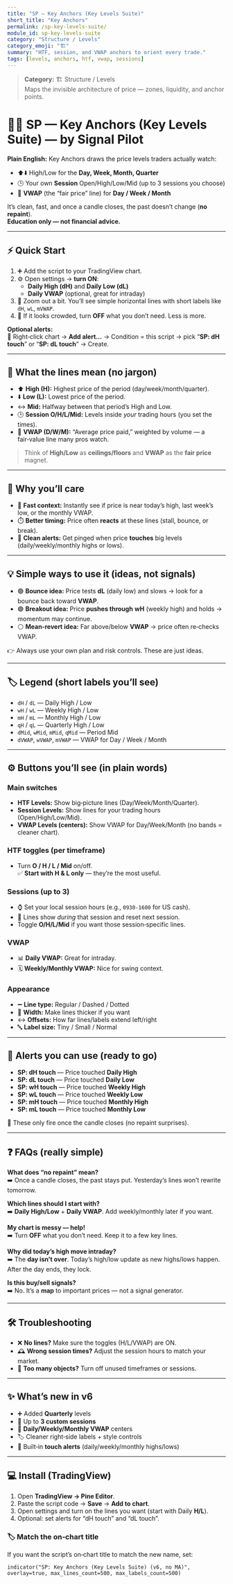 ```yaml
---
title: "SP — Key Anchors (Key Levels Suite)"
short_title: "Key Anchors"
permalink: /sp-key-levels-suite/
module_id: sp-key-levels-suite
category: "Structure / Levels"
category_emoji: "🏗️"
summary: "HTF, session, and VWAP anchors to orient every trade."
tags: [levels, anchors, htf, vwap, sessions]
---
```



> **Category:** 🏗️ Structure / Levels  
> Maps the invisible architecture of price — zones, liquidity, and anchor points.


# 🔑⚓ SP — Key Anchors (Key Levels Suite) — by Signal Pilot

**Plain English:** Key Anchors draws the price levels traders actually watch:
- ⬆️⬇️ High/Low for the **Day, Week, Month, Quarter**
- 🕒 Your own **Session** Open/High/Low/Mid (up to 3 sessions you choose)
- 🎯 **VWAP** (the “fair price” line) for **Day / Week / Month**

It’s clean, fast, and once a candle closes, the past doesn’t change (**no repaint**).  
**Education only — not financial advice.**

---

## ⚡ Quick Start

1. ➕ Add the script to your TradingView chart.  
2. ⚙️ Open settings → **turn ON**:  
   - **Daily High (dH)** and **Daily Low (dL)**  
   - **Daily VWAP** (optional, great for intraday)  
3. 🔎 Zoom out a bit. You’ll see simple horizontal lines with short labels like `dH`, `wL`, `mVWAP`.  
4. 🧹 If it looks crowded, turn **OFF** what you don’t need. Less is more.

**Optional alerts:**  
🔔 Right‑click chart → **Add alert…** → Condition = this script → pick
“**SP: dH touch**” or “**SP: dL touch**” → Create.

---

## 🧠 What the lines mean (no jargon)

- ⬆️ **High (H):** Highest price of the period (day/week/month/quarter).  
- ⬇️ **Low (L):** Lowest price of the period.  
- ↔️ **Mid:** Halfway between that period’s High and Low.  
- 🕒 **Session O/H/L/Mid:** Levels inside *your* trading hours (you set the times).  
- 🎯 **VWAP (D/W/M):** “Average price paid,” weighted by volume — a fair‑value line many pros watch.

> Think of **High/Low** as **ceilings/floors** and **VWAP** as the **fair price** magnet.

---

## 🎯 Why you’ll care

- 🧭 **Fast context:** Instantly see if price is near today’s high, last week’s low, or the monthly VWAP.  
- ⏱️ **Better timing:** Price often **reacts** at these lines (stall, bounce, or break).  
- 🔔 **Clean alerts:** Get pinged when price **touches** big levels (daily/weekly/monthly highs or lows).

---

## 💡 Simple ways to use it (ideas, not signals)

- 🟢 **Bounce idea:** Price tests **dL** (daily low) and slows → look for a bounce back toward **VWAP**.  
- 🟣 **Breakout idea:** Price **pushes through** **wH** (weekly high) and holds → momentum may continue.  
- ⚪ **Mean‑revert idea:** Far above/below **VWAP** → price often re‑checks VWAP.

👉 Always use your own plan and risk controls. These are just ideas.

---

## 🏷️ Legend (short labels you’ll see)

- `dH` / `dL` — Daily High / Low  
- `wH` / `wL` — Weekly High / Low  
- `mH` / `mL` — Monthly High / Low  
- `qH` / `qL` — Quarterly High / Low  
- `dMid`, `wMid`, `mMid`, `qMid` — Period Mid  
- `dVWAP`, `wVWAP`, `mVWAP` — VWAP for Day / Week / Month

---

## ⚙️ Buttons you’ll see (in plain words)

### Main switches
- **HTF Levels:** Show big‑picture lines (Day/Week/Month/Quarter).  
- **Session Levels:** Show lines for your trading hours (Open/High/Low/Mid).  
- **VWAP Levels (centers):** Show VWAP for Day/Week/Month (no bands = cleaner chart).

### HTF toggles (per timeframe)
- Turn **O / H / L / Mid** on/off.  
  ✅ **Start with H & L only** — they’re the most useful.

### Sessions (up to 3)
- ⌚ Set your local session hours (e.g., `0930-1600` for US cash).  
- 🔁 Lines show *during* that session and reset next session.  
- Toggle **O/H/L/Mid** if you want those session‑specific lines.

### VWAP
- 📊 **Daily VWAP:** Great for intraday.  
- 🗓️ **Weekly/Monthly VWAP:** Nice for swing context.

### Appearance
- ➖ **Line type:** Regular / Dashed / Dotted  
- 📏 **Width:** Make lines thicker if you want  
- ↔️ **Offsets:** How far lines/labels extend left/right  
- 🔤 **Label size:** Tiny / Small / Normal

---

## 🔔 Alerts you can use (ready to go)

- **SP: dH touch** — Price touched **Daily High**  
- **SP: dL touch** — Price touched **Daily Low**  
- **SP: wH touch** — Price touched **Weekly High**  
- **SP: wL touch** — Price touched **Weekly Low**  
- **SP: mH touch** — Price touched **Monthly High**  
- **SP: mL touch** — Price touched **Monthly Low**

🧷 These only fire once the candle closes (no repaint surprises).

---

## ❓ FAQs (really simple)

**What does “no repaint” mean?**  
➡️ Once a candle closes, the past stays put. Yesterday’s lines won’t rewrite tomorrow.

**Which lines should I start with?**  
➡️ **Daily High/Low** + **Daily VWAP**. Add weekly/monthly later if you want.

**My chart is messy — help!**  
➡️ Turn **OFF** what you don’t need. Keep it to a few key lines.

**Why did today’s high move intraday?**  
➡️ The **day isn’t over**. Today’s high/low update as new highs/lows happen. After the day ends, they lock.

**Is this buy/sell signals?**  
➡️ No. It’s a **map** to important prices — not a signal generator.

---

## 🛠️ Troubleshooting

- ❌ **No lines?** Make sure the toggles (H/L/VWAP) are ON.  
- 🕰️ **Wrong session times?** Adjust the session hours to match your market.  
- 🧽 **Too many objects?** Turn off unused timeframes or sessions.

---

## ✨ What’s new in v6

- ➕ Added **Quarterly** levels  
- 🔁 Up to **3 custom sessions**  
- 🎯 **Daily/Weekly/Monthly VWAP** centers  
- 🏷️ Cleaner right‑side labels + style controls  
- 🔔 Built‑in **touch alerts** (daily/weekly/monthly highs/lows)

---

## 💻 Install (TradingView)

1. Open **TradingView → Pine Editor**.  
2. Paste the script code → **Save** → **Add to chart**.  
3. Open settings and turn on the lines you want (start with Daily **H/L**).  
4. Optional: set alerts for “dH touch” and “dL touch”.

### 🏷️ Match the on‑chart title
If you want the script’s on‑chart title to match the new name, set:
```pine
indicator("SP: Key Anchors (Key Levels Suite) (v6, no MA)", overlay=true, max_lines_count=500, max_labels_count=500)
